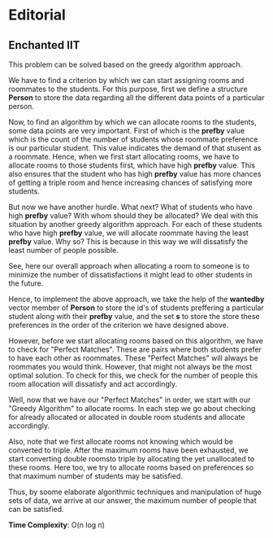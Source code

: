 # Editorial
## Enchanted IIT

This problem can be solved based on the greedy algorithm approach.

We have to find a criterion by which we can start assigning rooms and roommates to the students. For this purpose, first we define a structure **Person** to store the data regarding all the different data points of a particular person.

Now, to find an algorithm by which we can allocate rooms to the students, some data points are very important. First of which is the **prefby** value which is the count of the number of students whose roommate preference is our particular student. This value indicates the demand of that stusent as a roommate. Hence, when we first start allocating rooms, we have to allocate rooms to those students first, which have high **prefby** value. This also ensures that the student who has high **prefby** value has more chances of getting a triple room and hence increasing chances of satisfying more students.

But now we have another hurdle. What next? What of students who have high **prefby** value? With whom should they be allocated? We deal with this situation by another greedy algorithm approach. For each of these students who have high **prefby** value, we will allocate roommate having the least **prefby** value. Why so? This is because in this way we will dissatisfy the least number of people possible.

See, here our overall approach when allocating a room to someone is to minimize the number of dissatisfactions it might lead to other students in the future.

Hence, to implement the above approach, we take the help of the **wantedby** vector member of **Person** to store the id's of students preffering a particular student along with their **prefby** value, and the set **s** to store the store these preferences in the order of the criterion we have designed above.

However, before we start allocating rooms based on this algorithm, we have to check for "Perfect Matches". These are pairs where both students prefer to have each other as roommates. These "Perfect Matches" will always be roommates you would think. However, that might not always be the most optimal solution. To check for this, we check for the number of people this room allocation will dissatisfy and act accordingly.

Well, now that we have our "Perfect Matches" in order, we start with our "Greedy Algorithm" to allocate rooms. In each step we go about checking for already allocated or allocated in double room students and allocate accordingly.

Also, note that we first allocate rooms not knowing which would be converted to triple. After the maximum rooms have been exhausted, we start converting double roomsto triple by allocating the yet unallocated to these rooms. Here too, we try to allocate rooms based on preferences so that maximum number of students may be satisfied.

Thus, by soome elaborate algorithmic techniques and manipulation of huge sets of data, we arrive at our answer, the maximum number of people that can be satisfied.


**Time Complexity**: O(n log n)
